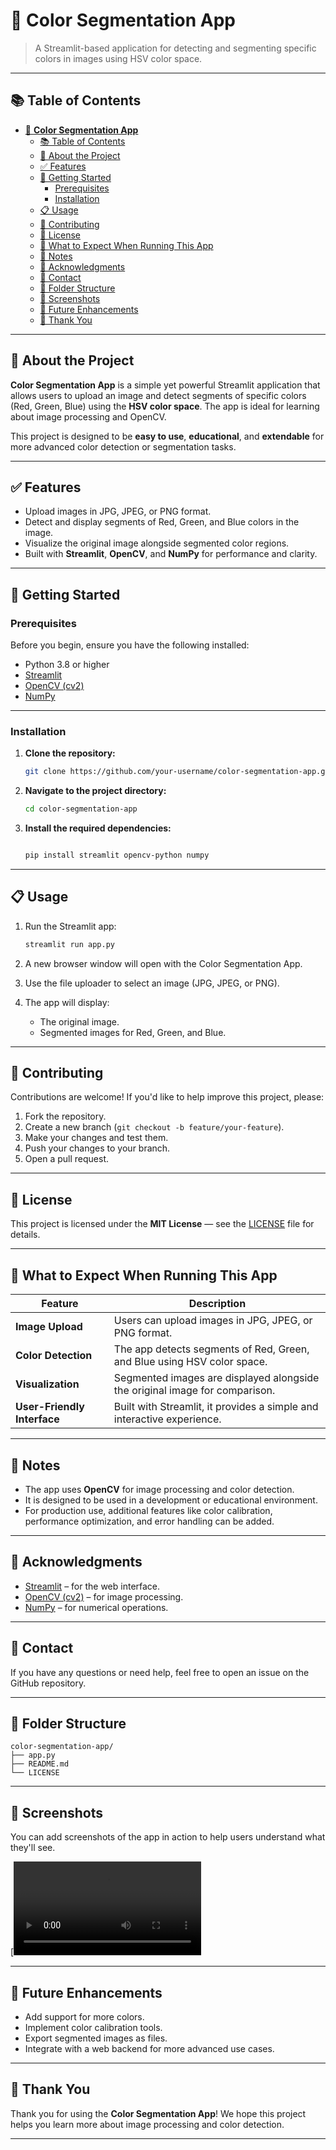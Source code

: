 # 🎨 **Color Segmentation App**

> A Streamlit-based application for detecting and segmenting specific colors in images using HSV color space.

---

## 📚 Table of Contents

- [🎨 **Color Segmentation App**](#-color-segmentation-app)
  - [📚 Table of Contents](#-table-of-contents)
  - [📌 About the Project](#-about-the-project)
  - [✅ Features](#-features)
  - [🚀 Getting Started](#-getting-started)
    - [Prerequisites](#prerequisites)
    - [Installation](#installation)
  - [📋 Usage](#-usage)
  - [🤝 Contributing](#-contributing)
  - [📄 License](#-license)
  - [📌 What to Expect When Running This App](#-what-to-expect-when-running-this-app)
  - [📌 Notes](#-notes)
  - [📌 Acknowledgments](#-acknowledgments)
  - [📌 Contact](#-contact)
  - [📌 Folder Structure](#-folder-structure)
  - [📌 Screenshots](#-screenshots)
  - [📌 Future Enhancements](#-future-enhancements)
  - [📌 Thank You](#-thank-you)

---

## 📌 About the Project

**Color Segmentation App** is a simple yet powerful Streamlit application that allows users to upload an image and detect segments of specific colors (Red, Green, Blue) using the **HSV color space**. The app is ideal for learning about image processing and OpenCV.

This project is designed to be **easy to use**, **educational**, and **extendable** for more advanced color detection or segmentation tasks.

---

## ✅ Features

- Upload images in JPG, JPEG, or PNG format.
- Detect and display segments of Red, Green, and Blue colors in the image.
- Visualize the original image alongside segmented color regions.
- Built with **Streamlit**, **OpenCV**, and **NumPy** for performance and clarity.

---

## 🚀 Getting Started

### Prerequisites

Before you begin, ensure you have the following installed:

- Python 3.8 or higher
- [Streamlit](https://streamlit.io/)
- [OpenCV (cv2)](https://pypi.org/project/opencv-python/)
- [NumPy](https://numpy.org/)

---

### Installation

1. **Clone the repository:**

   ```bash
   git clone https://github.com/your-username/color-segmentation-app.git
   ```

2. **Navigate to the project directory:**

   ```bash
   cd color-segmentation-app
   ```

3. **Install the required dependencies:**

   ```bash

   pip install streamlit opencv-python numpy
   ```

---

## 📋 Usage

1. Run the Streamlit app:

   ```bash
   streamlit run app.py
   ```

2. A new browser window will open with the Color Segmentation App.

3. Use the file uploader to select an image (JPG, JPEG, or PNG).

4. The app will display:
   - The original image.
   - Segmented images for Red, Green, and Blue.

---

## 🤝 Contributing

Contributions are welcome! If you'd like to help improve this project, please:

1. Fork the repository.
2. Create a new branch (`git checkout -b feature/your-feature`).
3. Make your changes and test them.
4. Push your changes to your branch.
5. Open a pull request.

---

## 📄 License

This project is licensed under the **MIT License** — see the [LICENSE](LICENSE) file for details.

---

## 📌 What to Expect When Running This App

| Feature                     | Description                                                                 |
| --------------------------- | --------------------------------------------------------------------------- |
| **Image Upload**            | Users can upload images in JPG, JPEG, or PNG format.                        |
| **Color Detection**         | The app detects segments of Red, Green, and Blue using HSV color space.     |
| **Visualization**           | Segmented images are displayed alongside the original image for comparison. |
| **User-Friendly Interface** | Built with Streamlit, it provides a simple and interactive experience.      |

---

## 📌 Notes

- The app uses **OpenCV** for image processing and color detection.
- It is designed to be used in a development or educational environment.
- For production use, additional features like color calibration, performance optimization, and error handling can be added.

---

## 📌 Acknowledgments

- [Streamlit](https://streamlit.io/) – for the web interface.
- [OpenCV (cv2)](https://pypi.org/project/opencv-python/) – for image processing.
- [NumPy](https://numpy.org/) – for numerical operations.

---

## 📌 Contact

If you have any questions or need help, feel free to open an issue on the GitHub repository.

---

## 📌 Folder Structure

```
color-segmentation-app/
├── app.py
├── README.md
└── LICENSE
```

---

## 📌 Screenshots

You can add screenshots of the app in action to help users understand what they'll see.

[![Watch the video](https://github.com/pabs-code/Color-segmentation-app/blob/main/assets/video-demo.mp4)


---

## 📌 Future Enhancements

- Add support for more colors.
- Implement color calibration tools.
- Export segmented images as files.
- Integrate with a web backend for more advanced use cases.

---

## 📌 Thank You

Thank you for using the **Color Segmentation App**! We hope this project helps you learn more about image processing and color detection.

---

